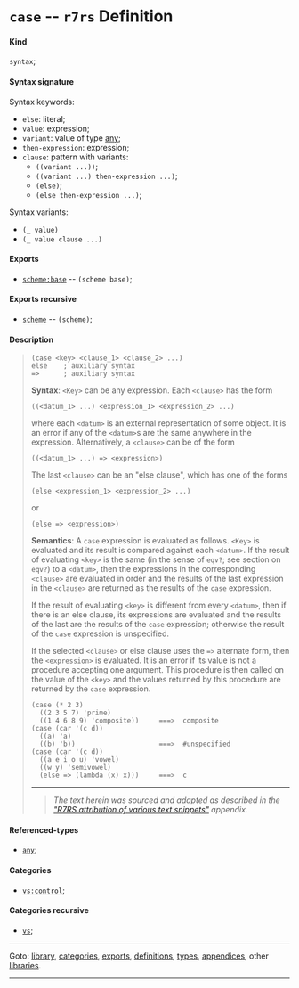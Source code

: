 

<a id='definition__r7rs__case'></a>

# `case` -- `r7rs` Definition


<a id='definition__r7rs__case__kind'></a>

#### Kind

`syntax`;


<a id='definition__r7rs__case__syntax-signature'></a>

#### Syntax signature

Syntax keywords:
 * `else`: literal;
 * `value`: expression;
 * `variant`: value of type [any](../../r7rs/types/any.md#type__r7rs__any);
 * `then-expression`: expression;
 * `clause`: pattern with variants:
   * `((variant ...))`;
   * `((variant ...) then-expression ...)`;
   * `(else)`;
   * `(else then-expression ...)`;

Syntax variants:
 * `(_ value)`
 * `(_ value clause ...)`


<a id='definition__r7rs__case__exports'></a>

#### Exports

 * [`scheme:base`](../../r7rs/exports/scheme_3a_base.md#export__r7rs__scheme_3a_base) -- `(scheme base)`;


<a id='definition__r7rs__case__exports-recursive'></a>

#### Exports recursive

 * [`scheme`](../../r7rs/exports/scheme.md#export__r7rs__scheme) -- `(scheme)`;


<a id='definition__r7rs__case__description'></a>

#### Description

> ````
> (case <key> <clause_1> <clause_2> ...)
> else    ; auxiliary syntax
> =>      ; auxiliary syntax
> ````
> 
> **Syntax**:
> `<Key>` can be any expression.  Each `<clause>` has
> the form
> ````
> ((<datum_1> ...) <expression_1> <expression_2> ...)
> ````
> where each `<datum>` is an external representation of some object.
> It is an error if any of the `<datum>`s are the same anywhere in the expression.
> Alternatively, a `<clause>` can be of the form
> ````
> ((<datum_1> ...) => <expression>)
> ````
> The last `<clause>` can be an "else clause", which has one of the forms
> ````
> (else <expression_1> <expression_2> ...)
> ````
> or
> ````
> (else => <expression>)
> ````
> 
> **Semantics**:
> A `case` expression is evaluated as follows.  `<Key>` is
> evaluated and its result is compared against each `<datum>`.  If the
> result of evaluating `<key>` is the same (in the sense of
> `eqv?`; see section on `eqv?`) to a `<datum>`, then the
> expressions in the corresponding `<clause>` are evaluated in order
> and the results of the last expression in the `<clause>` are
> returned as the results of the `case` expression.
> 
> If the result of
> evaluating `<key>` is different from every `<datum>`, then if
> there is an else clause, its expressions are evaluated and the
> results of the last are the results of the `case` expression;
> otherwise the result of the `case` expression is unspecified.
> 
> If the selected `<clause>` or else clause uses the
> `=>` alternate form, then the `<expression>` is evaluated.
> It is an error if its value is not a procedure accepting one argument.
> This procedure is then
> called on the value of the `<key>` and the values returned by this
> procedure are returned by the `case` expression.
> 
> ````
> (case (* 2 3)
>   ((2 3 5 7) 'prime)
>   ((1 4 6 8 9) 'composite))     ===>  composite
> (case (car '(c d))
>   ((a) 'a)
>   ((b) 'b))                     ===>  #unspecified
> (case (car '(c d))
>   ((a e i o u) 'vowel)
>   ((w y) 'semivowel)
>   (else => (lambda (x) x)))     ===>  c
> ````
> 
> 
> ----
> > *The text herein was sourced and adapted as described in the ["R7RS attribution of various text snippets"](../../r7rs/appendices/attribution.md#appendix__r7rs__attribution) appendix.*


<a id='definition__r7rs__case__referenced-types'></a>

#### Referenced-types

 * [`any`](../../r7rs/types/any.md#type__r7rs__any);


<a id='definition__r7rs__case__categories'></a>

#### Categories

 * [`vs:control`](../../vonuvoli/categories/vs_3a_control.md#category__vonuvoli__vs_3a_control);


<a id='definition__r7rs__case__categories-recursive'></a>

#### Categories recursive

 * [`vs`](../../vonuvoli/categories/vs.md#category__vonuvoli__vs);

----

Goto: [library](../../r7rs/_index.md#library__r7rs), [categories](../../r7rs/categories/_index.md#toc__r7rs__categories), [exports](../../r7rs/exports/_index.md#toc__r7rs__exports), [definitions](../../r7rs/definitions/_index.md#toc__r7rs__definitions), [types](../../r7rs/types/_index.md#toc__r7rs__types), [appendices](../../r7rs/appendices/_index.md#toc__r7rs__appendices), other [libraries](../../_libraries.md#toc__libraries).

----

